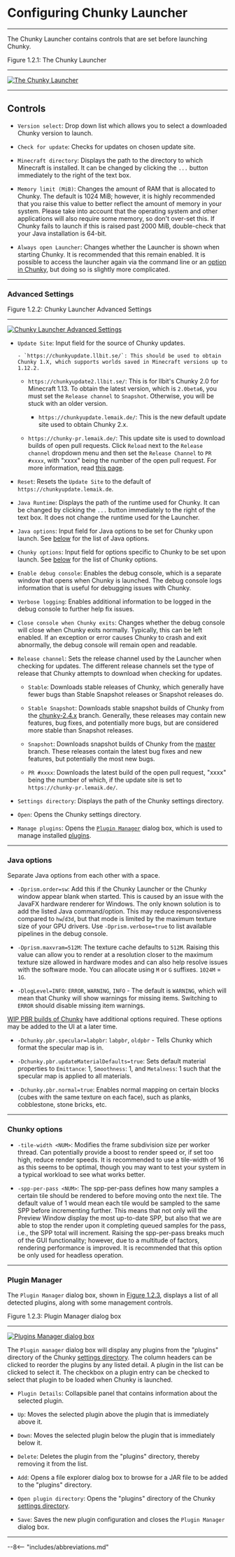 # Configuring Chunky Launcher

---

The Chunky Launcher contains controls that are set before launching Chunky.

<div class="figure" id="figure-1-2-1">
  <p class="figure">
  Figure 1.2.1: The Chunky Launcher
  </p>
  <hr>
  <a href="../../img/getting_started/chunky_launcher.png">
  <img class="figure" src="../../img/getting_started/chunky_launcher.png" alt="The Chunky Launcher">
  </a>
</div>

---

## Controls

- `Version select`: Drop down list which allows you to select a downloaded Chunky version to launch.

- `Check for update`: Checks for updates on chosen update site.

- `Minecraft directory`: Displays the path to the directory to which Minecraft is installed. It can be changed by clicking the `...` button immediately to the right of the text box.

- `Memory limit (MiB)`: Changes the amount of RAM that is allocated to Chunky. The default is 1024 MiB; however, it is highly recommended that you raise this value to better reflect the amount of memory in your system. Please take into account that the operating system and other applications will also require some memory, so don't over-set this. If Chunky fails to launch if this is raised past 2000 MiB, double-check that your Java installation is 64-bit.

- `Always open Launcher`: Changes whether the Launcher is shown when starting Chunky. It is recommended that this remain enabled. It is possible to access the launcher again via the command line or an [option in Chunky](../../reference/user_interface/right_panel_controls/options#controls), but doing so is slightly more complicated.

---

### Advanced Settings

<div class="figure" id="figure-1-2-2">
  <p class="figure">
  Figure 1.2.2: Chunky Launcher Advanced Settings
  </p>
  <hr>
  <a href="../../img/getting_started/chunky_launcher_advanced.png">
  <img class="figure" src="../../img/getting_started/chunky_launcher_advanced.png" alt="Chunky Launcher Advanced Settings">
  </a>
</div>

- `Update Site`: Input field for the source of Chunky updates.

	  - `https://chunkyupdate.llbit.se/`: This should be used to obtain Chunky 1.X, which supports worlds saved in Minecraft versions up to 1.12.2.

    - `https://chunkyupdate2.llbit.se/`: This is for llbit's Chunky 2.0 for Minecraft 1.13. To obtain the latest version, which is `2.0beta6`, you must set the `Release channel` to `Snapshot`. Otherwise, you will be stuck with an older version.

	  - `https://chunkyupdate.lemaik.de/`: This is the new default update site used to obtain Chunky 2.x.

    - `https://chunky-pr.lemaik.de/`: This update site is used to download builds of open pull requests. Click `Reload` next to the `Release channel` dropdown menu and then set the `Release Channel` to `PR #xxxx`, with "xxxx" being the number of the open pull request. For more information, read <a href="https://github.com/leMaik/chunky-pr-as-update-site/blob/master/README.md" target="_blank">this page</a>.

- `Reset`: Resets the `Update Site` to the default of `https://chunkyupdate.lemaik.de`.

- `Java Runtime`: Displays the path of the runtime used for Chunky. It can be changed by clicking the `...` button immediately to the right of the text box. It does not change the runtime used for the Launcher.

- `Java options`: Input field for Java options to be set for Chunky upon launch. See [below](#java-options) for the list of Java options.

- `Chunky options`: Input field for options specific to Chunky to be set upon launch. See [below](#chunky-options) for the list of Chunky options.

- `Enable debug console`: Enables the debug console, which is a separate window that opens when Chunky is launched. The debug console logs information that is useful for debugging issues with Chunky.

- `Verbose logging`: Enables additional information to be logged in the debug console to further help fix issues.

- `Close console when Chunky exits`: Changes whether the debug console will close when Chunky exits normally. Typically, this can be left enabled. If an exception or error causes Chunky to crash and exit abnormally, the debug console will remain open and readable.

- `Release channel`: Sets the release channel used by the Launcher when checking for updates. The different release channels set the type of release that Chunky attempts to download when checking for updates.

    - `Stable`: Downloads stable releases of Chunky, which generally have fewer bugs than Stable Snapshot releases or Snapshot releases do.

    - `Stable Snapshot`: Downloads stable snapshot builds of Chunky from the <a href="https://github.com/chunky-dev/chunky/tree/chunky-2.4.x" target="_blank">chunky-2.4.x</a> branch. Generally, these releases may contain new features, bug fixes, and potentially more bugs, but are considered more stable than Snapshot releases.

    - `Snapshot`: Downloads snapshot builds of Chunky from the <a href="https://github.com/chunky-dev/chunky/tree/master" target="_blank">master</a> branch. These releases contain the latest bug fixes and new features, but potentially the most new bugs.

    - `PR #xxxx`: Downloads the latest build of the open pull request, "xxxx" being the number of which, if the update site is set to `https://chunky-pr.lemaik.de/`.

- `Settings directory`: Displays the path of the Chunky settings directory.

- `Open`: Opens the Chunky settings directory.

- `Manage plugins`: Opens the [`Plugin Manager`](#plugin-manager) dialog box, which is used to manage installed [plugins](../../plugins/chunky_plugins).

---

### Java options

Separate Java options from each other with a space.

- `-Dprism.order=sw`: Add this if the Chunky Launcher or the Chunky window appear blank when started. This is caused by an issue with the JavaFX hardware renderer for Windows. The only known solution is to add the listed Java command/option. This may reduce responsiveness compared to `hw`/`d3d`, but that mode is limited by the maximum texture size of your GPU drivers. Use `-Dprism.verbose=true` to list available pipelines in the debug console.

- `-Dprism.maxvram=512M`: The texture cache defaults to `512M`. Raising this value can allow you to render at a resolution closer to the maximum texture size allowed in hardware modes and can also help resolve issues with the software mode. You can allocate using `M` or `G` suffixes. `1024M` = `1G`.

- `-DlogLevel=INFO`: `ERROR`, `WARNING`, `INFO` - The default is `WARNING`, which will mean that Chunky will show warnings for missing items. Switching to `ERROR` should disable missing item warnings.

<a href="https://github.com/leMaik/chunky/tree/pbr" target="_blank">WIP PBR builds of Chunky</a> have additional options required. These options may be added to the UI at a later time.

- `-Dchunky.pbr.specular=labpbr`: `labpbr`, `oldpbr` - Tells Chunky which format the specular map is in.

- `-Dchunky.pbr.updateMaterialDefaults=true`: Sets default material properties to `Emittance`: 1, `Smoothness`: 1, and `Metalness`: 1 such that the specular map is applied to all materials.

- `-Dchunky.pbr.normal=true`: Enables normal mapping on certain blocks (cubes with the same texture on each face), such as planks, cobblestone, stone bricks, etc.

---

### Chunky options

- `-tile-width <NUM>`: Modifies the frame subdivision size per worker thread. Can potentially provide a boost to render speed or, if set too high, reduce render speeds. It is recommended to use a tile-width of 16 as this seems to be optimal, though you may want to test your system in a typical workload to see what works better.

- `-spp-per-pass <NUM>`: The spp-per-pass defines how many samples a certain tile should be rendered to before moving onto the next tile. The default value of 1 would mean each tile would be sampled to the same SPP before incrementing further. This means that not only will the Preview Window display the most up-to-date SPP, but also that we are able to stop the render upon it completing queued samples for the pass, i.e., the SPP total will increment. Raising the spp-per-pass breaks much of the GUI functionality; however, due to a multitude of factors, rendering performance is improved. It is recommended that this option be only used for headless operation.

---

### Plugin Manager

The `Plugin Manager` dialog box, shown in [Figure 1.2.3](#figure-1-2-3), displays a list of all detected plugins, along with some management controls.

<div class="figure" id="figure-1-2-3">
  <p class="figure">
  Figure 1.2.3: Plugin Manager dialog box
  </p>
  <hr>
  <a href="../../img/getting_started/chunky_launcher_plugin_manager.png">
  <img class="figure" src="../../img/getting_started/chunky_launcher_plugin_manager.png" alt="Plugins Manager dialog box">
  </a>
</div>

The `Plugin manager` dialog box will display any plugins from the "plugins" directory of the Chunky [settings directory](#controls). The column headers can be clicked to reorder the plugins by any listed detail. A plugin in the list can be clicked to select it. The checkbox on a plugin entry can be checked to select that plugin to be loaded when Chunky is launched.

- `Plugin Details`: Collapsible panel that contains information about the selected plugin.

- `Up`: Moves the selected plugin above the plugin that is immediately above it.

- `Down`: Moves the selected plugin below the plugin that is immediately below it.

- `Delete`: Deletes the plugin from the "plugins" directory, thereby removing it from the list.

- `Add`: Opens a file explorer dialog box to browse for a JAR file to be added to the "plugins" directory.

- `Open plugin directory`: Opens the "plugins" directory of the Chunky [settings directory](#controls).

- `Save`: Saves the new plugin configuration and closes the `Plugin Manager` dialog box.

---

--8<-- "includes/abbreviations.md"
